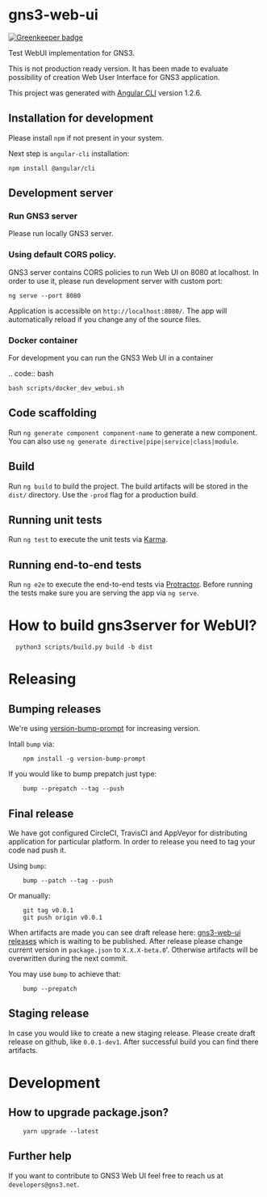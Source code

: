 # gns3-web-ui

[![Greenkeeper badge](https://badges.greenkeeper.io/GNS3/gns3-web-ui.svg)](https://greenkeeper.io/)

Test WebUI implementation for GNS3. 

This is not production ready version. It has been made to evaluate possibility of creation Web User Interface for GNS3 application.

This project was generated with [Angular CLI](https://github.com/angular/angular-cli) version 1.2.6.

## Installation for development

Please install `npm` if not present in your system. 

Next step is `angular-cli` installation:

```
npm install @angular/cli
```

## Development server

### Run GNS3 server

Please run locally GNS3 server.

### Using default CORS policy.

GNS3 server contains CORS policies to run Web UI on 8080 at localhost. In order to use it, please run development server with custom port:

```
ng serve --port 8080
``` 

Application is accessible on `http://localhost:8080/`. The app will automatically reload if you change any of the source files.

### Docker container

For development you can run the GNS3 Web UI in a container

.. code:: bash

    bash scripts/docker_dev_webui.sh

## Code scaffolding

Run `ng generate component component-name` to generate a new component. You can also use `ng generate directive|pipe|service|class|module`.

## Build

Run `ng build` to build the project. The build artifacts will be stored in the `dist/` directory. Use the `-prod` flag for a production build.

## Running unit tests

Run `ng test` to execute the unit tests via [Karma](https://karma-runner.github.io).

## Running end-to-end tests

Run `ng e2e` to execute the end-to-end tests via [Protractor](http://www.protractortest.org/).
Before running the tests make sure you are serving the app via `ng serve`.

# How to build gns3server for WebUI?

      python3 scripts/build.py build -b dist

# Releasing

## Bumping releases

We're using [version-bump-prompt](https://www.npmjs.com/package/version-bump-prompt) for increasing version.

Intall `bump` via:

        npm install -g version-bump-prompt
        
If you would like to bump prepatch just type:

        bump --prepatch --tag --push
        
## Final release

We have got configured CircleCI, TravisCI and AppVeyor for distributing application for particular platform. In order to release you need to tag your code nad push it.

Using `bump`:

        bump --patch --tag --push

Or manually:

        git tag v0.0.1
        git push origin v0.0.1
        

When artifacts are made you can see draft release here: [gns3-web-ui releases](https://github.com/GNS3/gns3-web-ui/releases) which is waiting to be published.
After release please change current version in `package.json` to `X.X.X-beta.0`'. Otherwise artifacts will be overwritten during the next commit. 

You may use `bump` to achieve that:
      
        bump --prepatch

## Staging release

In case you would like to create a new staging release. Please create draft release on github, like `0.0.1-dev1`. After successful build you can find there artifacts. 

# Development

## How to upgrade package.json?

        yarn upgrade --latest

## Further help

If you want to contribute to GNS3 Web UI feel free to reach us at `developers@gns3.net`.
